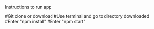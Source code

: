 Instructions to run app

#Git clone or download
#Use terminal and go to directory downloaded
#Enter "npm install"
#Enter "npm start"
